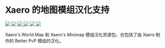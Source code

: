 # Xaero 的地图模组汉化支持

[![](https://img.shields.io/badge/progress-100%25-00CC00.svg?style=flat-square)](https://github.com/CMBill/Xaeros_Maps_Chinese_Support)
[![](https://img.shields.io/badge/version-v0.0.1--beta-orange.svg?style=flat-square)](https://github.com/CMBill/Xaeros_Maps_Chinese_Support/releases/tag/v0.0.1-beta)
[![](https://img.shields.io/badge/Minecraft-1.17.1-informational.svg?style=flat-square) ](https://www.minecraft.net/)
[![](https://img.shields.io/badge/Xaero's_World_Map-1.17.3-informational.svg?style=flat-square)](https://chocolateminecraft.com/worldmap.php)
[![](https://img.shields.io/badge/Xaero's_Minimap-21.19.0-informational.svg?style=flat-square)](https://chocolateminecraft.com/minimap2.php)
[![](https://img.shields.io/badge/Better_PVP_Mod-21.19.0-informational.svg?style=flat-square)](https://chocolateminecraft.com/betterpvp2.php)

Xaero's World Map 和 Xaero's Minimap 模组汉化资源包，也包括了由 Xaero 制作的 Better PvP 模组的汉化。

